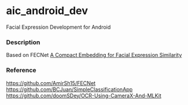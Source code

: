 # aic_android_dev

Facial Expression Development for Android <br>

### Description
Based on FECNet [A Compact Embedding for Facial Expression Similarity](http://openaccess.thecvf.com/content_CVPR_2019/papers/Vemulapalli_A_Compact_Embedding_for_Facial_Expression_Similarity_CVPR_2019_paper.pdf)

### Reference
https://github.com/AmirSh15/FECNet <br>
https://github.com/BCJuan/SimpleClassificationApp <br>
https://github.com/doomSDey/OCR-Using-CameraX-And-MLKit <br>